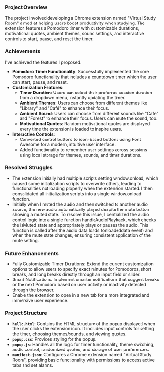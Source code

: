 
### Project Overview

The project involved developing a Chrome extension named "Virtual Study Room" aimed at helping users boost productivity when studying. The extension features a Pomodoro timer with customizable durations, motivational quotes, ambient themes, sound settings, and interactive controls to start, pause, and reset the timer.

### Achievements
I've achieved the features I proposed.

- **Pomodoro Timer Functionality**: Successfully implemented the core Pomodoro functionality that includes a countdown timer which the user can start, pause, and reset.
- **Customization Features**:
  - **Timer Duration**: Users can select their preferred session duration from a dropdown menu, instantly updating the timer.
  - **Ambient Themes**: Users can choose from different themes like "Library" and "Café" to enhance their focus.
  - **Ambient Sound**: Users can choose from different sounds like "Cafe" and "Forest" to enhance their focus. Users can mute the sound, too.
  - **Motivational Quotes**: Random motivational quotes are displayed every time the extension is loaded to inspire users.
- **Interactive Controls**:
  - Converted control buttons to icon-based buttons using Font Awesome for a modern, intuitive user interface.
  - Added functionality to remember user settings across sessions using local storage for themes, sounds, and timer durations.

### Resolved Struggles

- The extension initially had multiple scripts setting window.onload, which caused some initialization scripts to overwrite others, leading to functionalities not loading properly when the extension started. I then consolidated all initialization scripts into a single window.onload function.
- Initially when I muted the audio and then switched to another audio source, the new audio automatically played despite the mute button showing a muted state. To resolve this issue, I centralized the audio control logic into a single function handleAudioPlayback, which checks the isMuted state and appropriately plays or pauses the audio. This function is called after the audio data loads (onloadeddata event) and when the mute state changes, ensuring consistent application of the mute setting. 

### Future Enhancements

- Fully Customizable Timer Durations: Extend the current customization options to allow users to specify exact minutes for Pomodoros, short breaks, and long breaks directly through an input field or slider.
- Smart Notifications: Implement smarter notifications that suggest breaks or the next Pomodoro based on user activity or inactivity detected through the browser.
- Enable the extension to open in a new tab for a more integrated and immersive user experience.

### Project Structure

- **`hello.html`**: Contains the HTML structure of the popup displayed when the user clicks the extension icon. It includes input controls for setting the timer, choosing themes/sounds, and viewing quotes.
- **`popup.css`**: Provides styling for the popup.
- **`popup.js`**: Handles all the logic for timer functionality, theme switching, audio control, randomized quotes, and storage of user preferences.
- **`manifest.json`**: Configures a Chrome extension named "Virtual Study Room", providing basic functionality with permissions to access active tabs and set alarms.
